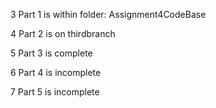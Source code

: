 3 Part 1 is within folder: Assignment4CodeBase

4 Part 2 is on thirdbranch

5 Part 3 is complete

6 Part 4 is incomplete

7 Part 5 is incomplete
